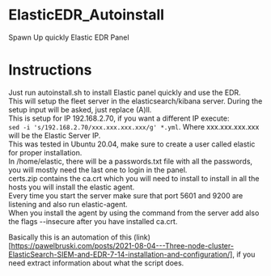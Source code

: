 # ElasticEDR_Autoinstall
Spawn Up quickly Elastic EDR Panel


# Instructions

Just run autoinstall.sh to install Elastic panel quickly and use the EDR.  
This will setup the fleet server in the elasticsearch/kibana server. 
During the setup input will be asked, just replace (A)ll.  
This is setup for IP 192.168.2.70, if you want a different IP execute:  
`sed -i 's/192.168.2.70/xxx.xxx.xxx.xxx/g' *.yml`. 
Where xxx.xxx.xxx.xxx will be the Elastic Server IP.  
This was tested in Ubuntu 20.04, make sure to create a user called elastic for proper installation.  
In /home/elastic, there will be a passwords.txt file with all the passwords, you will mostly need the last one to login in the panel.  
certs.zip contains the ca.crt which you will need to install to install in all the hosts you will install the elastic agent.  
Every time you start the server make sure that port 5601 and 9200 are listening and also run elastic-agent.  
When you install the agent by using the command from the server add also the flags --insecure after you have installed ca.crt.  

Basically this is an automation of this (link)[https://pawelbruski.com/posts/2021-08-04---Three-node-cluster-ElasticSearch-SIEM-and-EDR-7-14-installation-and-configuration/], if you need extract information about what the script does.
